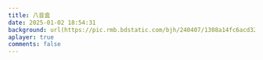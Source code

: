 ```yaml
---
title: 八音盒
date: 2025-01-02 18:54:31
background: url(https://pic.rmb.bdstatic.com/bjh/240407/1308a14fc6acd32301fedb45864aa833685.png)
aplayer: true
comments: false
---
```


<link rel="stylesheet" href="https://cdn.jsdelivr.net/npm/aplayer/dist/APlayer.min.css">
<script src="https://cdn.jsdelivr.net/npm/aplayer/dist/APlayer.min.js"></script>
<script src="https://cdn.jsdelivr.net/npm/meting@2/dist/Meting.min.js"></script>
<meting-js
	server="tencent"
	type="playlist"
	id="9085386461">
</meting-js>

<div
  id="aplayer"
  data-id="9085386461"
  data-server="tencent"
  data-type="playlist"
  data-fixed="false"
  data-listFolded="false"
  data-autoplay="false"
  data-loop="all"
  data-order="list"
></div>
<script>
export default {
  data() {
    return {};
  },
  mounted() {
    const ap = new APlayer({
      container: document.getElementById("aplayer"),
    });
  }
}
</script>
